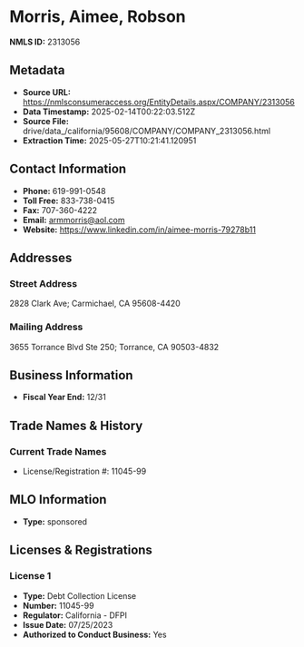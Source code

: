 # Morris, Aimee, Robson

**NMLS ID:** 2313056

## Metadata
- **Source URL:** https://nmlsconsumeraccess.org/EntityDetails.aspx/COMPANY/2313056
- **Data Timestamp:** 2025-02-14T00:22:03.512Z
- **Source File:** drive/data_/california/95608/COMPANY/COMPANY_2313056.html
- **Extraction Time:** 2025-05-27T10:21:41.120951

## Contact Information
- **Phone:** 619-991-0548
- **Toll Free:** 833-738-0415
- **Fax:** 707-360-4222
- **Email:** armmorris@aol.com
- **Website:** https://www.linkedin.com/in/aimee-morris-79278b11

## Addresses
### Street Address
2828 Clark Ave; Carmichael, CA 95608-4420

### Mailing Address
3655 Torrance Blvd Ste 250; Torrance, CA 90503-4832

## Business Information
- **Fiscal Year End:** 12/31

## Trade Names & History
### Current Trade Names
- License/Registration #: 11045-99

## MLO Information
- **Type:** sponsored

## Licenses & Registrations

### License 1
- **Type:** Debt Collection License
- **Number:** 11045-99
- **Regulator:** California - DFPI
- **Issue Date:** 07/25/2023
- **Authorized to Conduct Business:** Yes

